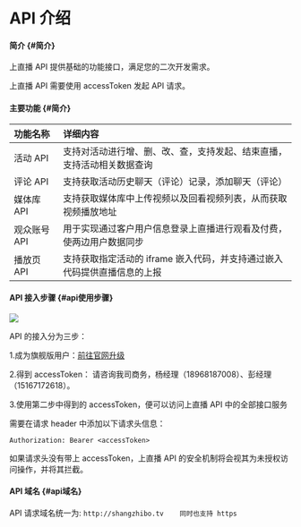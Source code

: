 # API 介绍

#### 简介 {#简介}

上直播 API 提供基础的功能接口，满足您的二次开发需求。

上直播 API 需要使用 accessToken 发起 API 请求。 

#### 主要功能 {#简介}

| 功能名称 | 详细内容 |
| :--- | :--- |
| 活动 API | 支持对活动进行增、删、改、查，支持发起、结束直播，支持活动相关数据查询 |
| 评论 API | 支持获取活动历史聊天（评论）记录，添加聊天（评论） |
| 媒体库 API | 支持获取媒体库中上传视频以及回看视频列表，从而获取视频播放地址 |
| 观众账号 API | 用于实现通过客户用户信息登录上直播进行观看及付费，使两边用户数据同步 |
| 播放页 API | 支持获取指定活动的 iframe 嵌入代码，并支持通过嵌入代码提供直播信息的上报 |

#### API 接入步骤 {#api使用步骤}

![](/assets/QQ20180207-165606.png)

API 的接入分为三步：

1.成为旗舰版用户：[前往官网升级](http://shangzhibo.tv/price)

2.得到 accessToken： 请咨询我司商务，杨经理（18968187008）、彭经理（15167172618）。

3.使用第二步中得到的 accessToken，便可以访问上直播 API 中的全部接口服务

需要在请求 header 中添加以下请求头信息：

```http
Authorization: Bearer <accessToken>
```

如果请求头没有带上 accessToken，上直播 API 的安全机制将会视其为未授权访问操作，并将其拦截。

#### API 域名 {#api域名}

API 请求域名统一为: `http://shangzhibo.tv    同时也支持 https`

